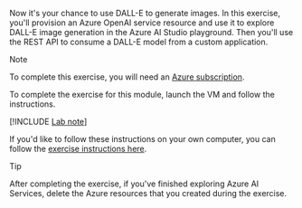 Now it's your chance to use DALL-E to generate images. In this exercise, you'll provision an Azure OpenAI service resource and use it to explore DALL-E image generation in the Azure AI Studio playground. Then you'll use the REST API to consume a DALL-E model from a custom application.

> [!NOTE]
> To complete this exercise, you will need an [Azure subscription](https://azure.microsoft.com/free?azure-portal=true).

To complete the exercise for this module, launch the VM and follow the instructions.

[!INCLUDE [Lab note](../../../includes/wwl/launch-exercise-note.md)]

If you'd like to follow these instructions on your own computer, you can follow the [exercise instructions here](https://aka.ms/mslearn-openai-dall-e?azure-portal=true).

> [!TIP]
> After completing the exercise, if you've finished exploring Azure AI Services, delete the Azure resources that you created during the exercise.
